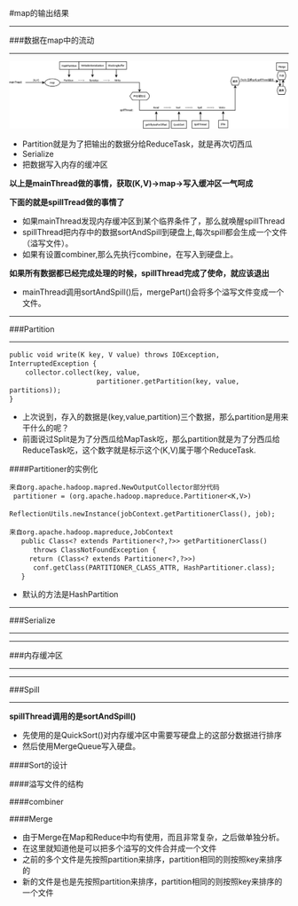 #map的输出结果
***
###数据在map中的流动
***
![output-of-map](/_image/2.output-of-map.png)
* Partition就是为了把输出的数据分给ReduceTask，就是再次切西瓜
* Serialize
* 把数据写入内存的缓冲区

**以上是mainThread做的事情，获取(K,V)->map->写入缓冲区一气呵成**

**下面的就是spillTread做的事情了**

* 如果mainThread发现内存缓冲区到某个临界条件了，那么就唤醒spillThread
* spillThread把内存中的数据sortAndSpill到硬盘上,每次spill都会生成一个文件（溢写文件）。
* 如果有设置combiner,那么先执行combine，在写入到硬盘上。

**如果所有数据都已经完成处理的时候，spillThread完成了使命，就应该退出**

* mainThread调用sortAndSpill()后，mergePart()会将多个溢写文件变成一个文件。

***
###Partition
***
```
public void write(K key, V value) throws IOException, InterruptedException {
    collector.collect(key, value,
                      partitioner.getPartition(key, value, partitions));
}
```
* 上次说到，存入的数据是(key,value,partition)三个数据，那么partition是用来干什么的呢？
* 前面说过Split是为了分西瓜给MapTask吃，那么partition就是为了分西瓜给ReduceTask吃，这个数字就是标示这个(K,V)属于哪个ReduceTask.

####Partitioner的实例化

```
来自org.apache.hadoop.mapred.NewOutputCollector部分代码
 partitioner = (org.apache.hadoop.mapreduce.Partitioner<K,V>)
           ReflectionUtils.newInstance(jobContext.getPartitionerClass(), job);

来自org.apache.hadoop.mapreduce,JobContext
   public Class<? extends Partitioner<?,?>> getPartitionerClass() 
      throws ClassNotFoundException {
     return (Class<? extends Partitioner<?,?>>) 
      conf.getClass(PARTITIONER_CLASS_ATTR, HashPartitioner.class);
   }
```
* 默认的方法是HashPartition

***
###Serialize
***
***
###内存缓冲区
***
***
###Spill
***
**spillThread调用的是sortAndSpill()**
* 先使用的是QuickSort()对内存缓冲区中需要写硬盘上的这部分数据进行排序
* 然后使用MergeQueue写入硬盘。

####Sort的设计

####溢写文件的结构

####combiner

####Merge

* 由于Merge在Map和Reduce中均有使用，而且非常复杂，之后做单独分析。
* 在这里就知道他是可以把多个溢写的文件合并成一个文件
 * 之前的多个文件是先按照partition来排序，partition相同的则按照key来排序的
 * 新的文件是也是先按照partition来排序，partition相同的则按照key来排序的一个文件
